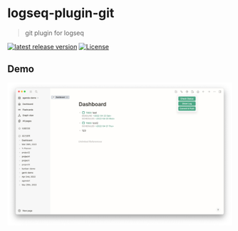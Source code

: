 # logseq-plugin-git
> git plugin for logseq

[![latest release version](https://img.shields.io/github/v/release/haydenull/logseq-plugin-git)](https://github.com/haydenull/logseq-plugin-git/releases)
[![License](https://img.shields.io/github/license/haydenull/logseq-plugin-git?color=blue)](https://github.com/haydenull/logseq-plugin-git/blob/main/LICENSE)

## Demo
![demo](./demo.png)

